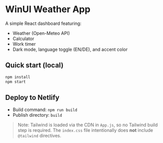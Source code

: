 # WinUI Weather App

A simple React dashboard featuring:
- Weather (Open-Meteo API)
- Calculator
- Work timer
- Dark mode, language toggle (EN/DE), and accent color

## Quick start (local)

```bash
npm install
npm start
```

## Deploy to Netlify

- Build command: `npm run build`
- Publish directory: `build`

> Note: Tailwind is loaded via the CDN in `App.js`, so no Tailwind build step is required. The `index.css` file intentionally does **not** include `@tailwind` directives.